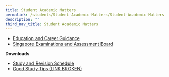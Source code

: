 ```yaml
---
title: Student Academic Matters
permalink: /students/Student-Academic-Matters/Student-Academic-Matters
description: ""
third_nav_title: Student Academic Matters
---
```

*   [Education and Career Guidance](/students/education-and-career-guidance/)
* <a href="https://www.seab.gov.sg/" target = "_blank" >Singapore Examinations and Assessment Board</a>

**Downloads**
[]()

*   [Study and Revision Schedule](/files/Study-and-Revision-Schedule-Upper-Sec-combined.pdf)
*   [Good Study Tips (LINK BROKEN)](https://dl.dropboxusercontent.com/u/1117776/Host%20for%20SGS/Developing%20good%20study%20habits.pdf)